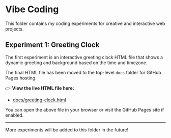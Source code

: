 # Vibe Coding

This folder contains my coding experiments for creative and interactive web projects.

## Experiment 1: Greeting Clock
The first experiment is an interactive greeting clock HTML file that shows a dynamic greeting and background based on the time and timezone.

The final HTML file has been moved to the top-level `docs` folder for GitHub Pages hosting.

👉 **View the live HTML file here:**
- [docs/greeting-clock.html](../docs/greeting-clock.html)

You can open the above file in your browser or visit the GitHub Pages site if enabled.

---

More experiments will be added to this folder in the future!
